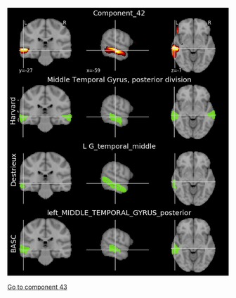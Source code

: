 ![42](preliminary/42.jpg "Component 42")

[Go to component 43](https://parietal-inria.github.io/MODL_atlas/128/43 "Component 43")
